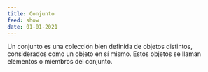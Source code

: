 ```yaml
---
title: Conjunto
feed: show
date: 01-01-2021
---
```


Un conjunto es una colección bien definida de objetos distintos, considerados como un objeto en sí mismo. Estos objetos se llaman elementos o miembros del conjunto. 

